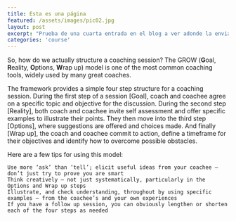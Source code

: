 ```yaml
---
title: Esta es una página
featured: /assets/images/pic02.jpg
layout: post
excerpt: "Prueba de una cuarta entrada en el blog a ver adonde la envia"
categories: 'course'
---
```


So, how do we actually structure a coaching session? The GROW (**G**oal, **R**eality, **O**ptions, **W**rap up) model is one of the most common coaching tools, widely used by many great coaches.

The framework provides a simple four step structure for a coaching session. During the first step of a session [Goal], coach and coachee agree on a specific topic and objective for the discussion. During the second step [Reality], both coach and coachee invite self assessment and offer specific examples to illustrate their points. They then move into the third step [Options], where suggestions are offered and choices made. And finally [Wrap up], the coach and coachee commit to action, define a timeframe for their objectives and identify how to overcome possible obstacles.

Here are a few tips for using this model:

    Use more ‘ask’ than ‘tell’; elicit useful ideas from your coachee – don’t just try to prove you are smart
    Think creatively – not just systematically, particularly in the Options and Wrap up steps
    Illustrate, and check understanding, throughout by using specific examples – from the coachee’s and your own experiences
    If you have a follow up session, you can obviously lengthen or shorten each of the four steps as needed
